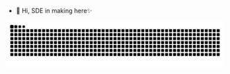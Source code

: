 - 👋 Hi, SDE in making here✨
<p align="center">
  <img src="https://github.com/thyAnupam/thyAnupam/raw/output/github-contribution-grid-snake.svg" alt="snake"></center>
</p>
<!---
thyAnupam/thyAnupam is a ✨ special ✨ repository because its `README.md` (this file) appears on your GitHub profile.
You can click the Preview link to take a look at your changes.
--->
